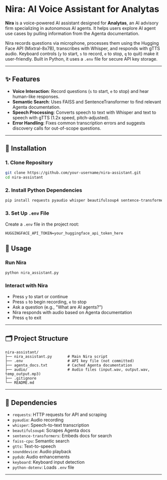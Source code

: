 # Nira: AI Voice Assistant for Analytas

**Nira** is a voice-powered AI assistant designed for **Analytas**, an AI advisory firm specializing in autonomous AI agents. It helps users explore AI agent use cases by pulling information from the Agenta documentation.

Nira records questions via microphone, processes them using the Hugging Face API (Mixtral-8x7B), transcribes with Whisper, and responds with gTTS audio. Keyboard controls (`y` to start, `s` to record, `e` to stop, `q` to quit) make it user-friendly. Built in Python, it uses a `.env` file for secure API key storage.

---

## ✨ Features

* **Voice Interaction**: Record questions (`s` to start, `e` to stop) and hear human-like responses.
* **Semantic Search**: Uses FAISS and SentenceTransformer to find relevant Agenta documentation.
* **Speech Processing**: Converts speech to text with Whisper and text to speech with gTTS (1.2x speed, pitch-adjusted).
* **Error Handling**: Fixes common transcription errors and suggests discovery calls for out-of-scope questions.

---

## 🚀 Installation

### 1. Clone Repository

```bash
git clone https://github.com/your-username/nira-assistant.git
cd nira-assistant
```

### 2. Install Python Dependencies

```bash
pip install requests pyaudio whisper beautifulsoup4 sentence-transformers faiss-cpu gtts sounddevice pydub keyboard python-dotenv
```

### 3. Set Up `.env` File

Create a `.env` file in the project root:

```
HUGGINGFACE_API_TOKEN=your_huggingface_api_token_here
```


## 🧠 Usage

### Run Nira

```bash
python nira_assistant.py
```


### Interact with Nira

* Press `y` to start or continue
* Press `s` to begin recording, `e` to stop
* Ask a question (e.g., "What are AI agents?")
* Nira responds with audio based on Agenta documentation
* Press `q` to exit

---

## 🗂 Project Structure

```
nira-assistant/
├── nira_assistant.py       # Main Nira script
├── .env                    # API key file (not committed)
├── agenta_docs.txt         # Cached Agenta documentation
├── audio/                  # Audio files (input.wav, output.wav, temp_output.mp3)
├── .gitignore              
└── README.md             
```

---

## 📆 Dependencies

* `requests`: HTTP requests for API and scraping
* `pyaudio`: Audio recording
* `whisper`: Speech-to-text transcription
* `beautifulsoup4`: Scrapes Agenta docs
* `sentence-transformers`: Embeds docs for search
* `faiss-cpu`: Semantic search
* `gtts`: Text-to-speech
* `sounddevice`: Audio playback
* `pydub`: Audio enhancements
* `keyboard`: Keyboard input detection
* `python-dotenv`: Loads `.env` file

---

